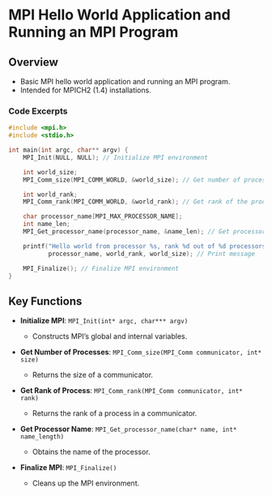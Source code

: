# MPI Hello World Application and Running an MPI Program

## Overview
- Basic MPI hello world application and running an MPI program.
- Intended for MPICH2 (1.4) installations.


### Code Excerpts
```cpp
#include <mpi.h>
#include <stdio.h>

int main(int argc, char** argv) {
    MPI_Init(NULL, NULL); // Initialize MPI environment

    int world_size;
    MPI_Comm_size(MPI_COMM_WORLD, &world_size); // Get number of processes

    int world_rank;
    MPI_Comm_rank(MPI_COMM_WORLD, &world_rank); // Get rank of the process

    char processor_name[MPI_MAX_PROCESSOR_NAME];
    int name_len;
    MPI_Get_processor_name(processor_name, &name_len); // Get processor name

    printf("Hello world from processor %s, rank %d out of %d processors\n",
           processor_name, world_rank, world_size); // Print message

    MPI_Finalize(); // Finalize MPI environment
}

```
## Key Functions

- **Initialize MPI**: `MPI_Init(int* argc, char*** argv)`
  - Constructs MPI’s global and internal variables.

- **Get Number of Processes**: `MPI_Comm_size(MPI_Comm communicator, int* size)`
  - Returns the size of a communicator.

- **Get Rank of Process**: `MPI_Comm_rank(MPI_Comm communicator, int* rank)`
  - Returns the rank of a process in a communicator.

- **Get Processor Name**: `MPI_Get_processor_name(char* name, int* name_length)`
  - Obtains the name of the processor.

- **Finalize MPI**: `MPI_Finalize()`
  - Cleans up the MPI environment.

